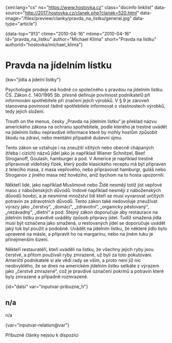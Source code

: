 
{xml:lang="cs" ns="https://www.hostovka.cz" class="docinfo linklist" data-source="http://2017.hostovka.cz/clanek.php?clanek=520.html" data-image="/files/preview/clanky/pravda\_na\_listku/general.jpg" data-type="article"}

{data-top="913" ctime="2010-04-16" mtime="2010-04-16" id="pravda\_na\_listku" author="Michael Klíma" short="Pravda na lístku" authorid="hostovka/michael_klima"}

# Pravda na jídelním lístku

<!-- generated attribute kw by user_updatekw.sh on 2020-07-05, do not edit -->

{kw="jídla a jídelní lístky"}

Psychologie prodeje má hodně co společného s pravdou na jídelním lístku. ČS. Zákon č. 140/1995 Sb. přesně definuje povinnost podnikatelů při informování spotřebitele při značení jejich výrobků. V § 9 je zároveň stanovena povinnost řádně spotřebitele informovat o vlastnostech výrobků, tedy jejich složení.

Trouth on the menus, česky „Pravda na jídelním lístku“ je překlad názvu amerického zákona na ochranu spotřebitele, podle kterého je trestné uvádět na jídelním lístku nepravdivé informace které by mohly hostům způsobit škodu na zdraví, nebo mentální případně duševní újmu. 

Tento zákon se vztahuje i na zneužití vžitých nebo obecně chápaných (třeba i cizích) názvů jídel jako je například Wiener Schnitzel, Beef Stroganoff, Goulash, hamburger a pod. V Americe je například trestné připravovat vídeňský řízek, který podle klasického receptu má být připraven z telecího masa, z masa vepřového, nebo připravovat hamburgr, guláš nebo Stroganov z jiného masa než hovězího, aniž bychom na to hosta upozornili. 

Někteří lidé, jako například Muslimové nebo Židé nesmějí totiž jíst vepřové maso z náboženských důvodů. Indové například nesmějí z náboženských důvodů hovězí, a je nesmírné množství lidí kteří se musí vyvarovat určitých potravin ze zdravotních důvodů. Tento zákon také nedovoluje zneužívat výrazy jako „čerstvý“, „domácí“, „zdravotní“, „organicky pěstovaný“, „nezávadný“, „dietní“ a pod. Stejný zákon doporučuje aby restaurace na jídelním lístku pravdivě uváděly způsob přípravy jídel. Tudíž smažená jídla musí být označena jako smažená, u restovaných jídel se doporučuje uvádět jaký tuk byl použit a podobně. Uvádět na jídelním lístku, že některé jídlo bylo upravené na másle, a připravit ho na margarinu, nebo na jiném tuku je přinejmenším šizení.

Někteří restauratéři, kteří uváděli na lístku, že všechny jejich ryby jsou čerstvé, a přitom používali ryby zmrazené, už byli za toto pokutováni. Američtí podnikatelé si ale vědí rady se vším, a proto není již nic neobvyklého, že se dnes na americkém jídelním lístku setkáte z výrazem jako „čerstvě zmrazené“, což je pravdivé označení pokrmů a potravin které byly zmrazené a případně rozmrazené.

{id="dalsi" var="inputvar-pribuzne_h"}

## n/a

n/a

{var="inputvar-relation@var"}

Příbuzné články nejsou k dispozici

